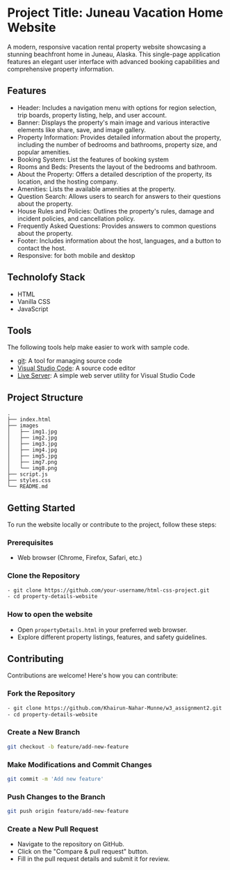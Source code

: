 
# Project Title: Juneau Vacation Home Website

A modern, responsive vacation rental property website showcasing a stunning beachfront home in Juneau, Alaska. This single-page application features an elegant user interface with advanced booking capabilities and comprehensive property information.


## Features

- Header: Includes a navigation menu with options for region selection, trip boards, property listing, help, and user account.
- Banner: Displays the property's main image and various interactive elements like share, save, and image gallery.
- Property Information: Provides detailed information about the property, including the number of bedrooms and bathrooms, property size, and popular amenities.
- Booking System: List the features of booking system
- Rooms and Beds: Presents the layout of the bedrooms and bathroom.
- About the Property: Offers a detailed description of the property, its location, and the hosting company.
- Amenities: Lists the available amenities at the property.
- Question Search: Allows users to search for answers to their questions about the property.
- House Rules and Policies: Outlines the property's rules, damage and incident policies, and cancellation policy.
- Frequently Asked Questions: Provides answers to common questions about the property.
- Footer: Includes information about the host, languages, and a button to contact the host.
- Responsive: for both mobile and desktop

## Technolofy Stack

- HTML
- Vanilla CSS
- JavaScript

## Tools

The following tools help make easier to work with sample code.

- [git](https://git-scm.com/downloads): A tool for managing source code
- [Visual Studio Code](https://code.visualstudio.com/): A source code editor
- [Live Server](https://marketplace.visualstudio.com/items?itemName=ritwickdey.LiveServer): A simple web server utility for Visual Studio Code

## Project Structure

```plaintext
.
├── index.html
├── images
│   ├── img1.jpg
│   ├── img2.jpg
│   ├── img3.jpg
│   ├── img4.jpg
│   ├── img5.jpg
│   ├── img7.png
│   └── img8.png
├── script.js
├── styles.css
└── README.md

```

## Getting Started

To run the website locally or contribute to the project, follow these steps:

### Prerequisites

- Web browser (Chrome, Firefox, Safari, etc.)

### Clone the Repository

```bash
- git clone https://github.com/your-username/html-css-project.git 
- cd property-details-website 
```

### How to open the website

- Open `propertyDetails.html` in your preferred web browser.
- Explore different property listings, features, and safety guidelines.

## Contributing
Contributions are welcome! Here's how you can contribute:

### Fork the Repository
```bash
- git clone https://github.com/Khairun-Nahar-Munne/w3_assignment2.git
- cd property-details-website
```
### Create a New Branch

```bash
git checkout -b feature/add-new-feature
```
### Make Modifications and Commit Changes
```bash
git commit -m 'Add new feature'
```
### Push Changes to the Branch

```bash
git push origin feature/add-new-feature
```
### Create a New Pull Request
- Navigate to the repository on GitHub.
- Click on the "Compare & pull request" button.
- Fill in the pull request details and submit it for review.


